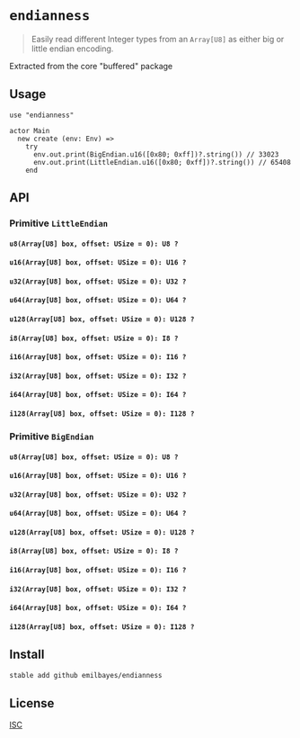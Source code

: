 # `endianness`

> Easily read different Integer types from an `Array[U8]` as either big or little endian encoding.

Extracted from the core "buffered" package

## Usage

```pony
use "endianness"

actor Main
  new create (env: Env) =>
    try
      env.out.print(BigEndian.u16([0x80; 0xff])?.string()) // 33023
      env.out.print(LittleEndian.u16([0x80; 0xff])?.string()) // 65408
    end
```

## API

### Primitive `LittleEndian`

#### `u8(Array[U8] box, offset: USize = 0): U8 ?`

#### `u16(Array[U8] box, offset: USize = 0): U16 ?`

#### `u32(Array[U8] box, offset: USize = 0): U32 ?`

#### `u64(Array[U8] box, offset: USize = 0): U64 ?`

#### `u128(Array[U8] box, offset: USize = 0): U128 ?`

#### `i8(Array[U8] box, offset: USize = 0): I8 ?`

#### `i16(Array[U8] box, offset: USize = 0): I16 ?`

#### `i32(Array[U8] box, offset: USize = 0): I32 ?`

#### `i64(Array[U8] box, offset: USize = 0): I64 ?`

#### `i128(Array[U8] box, offset: USize = 0): I128 ?`

### Primitive `BigEndian`

#### `u8(Array[U8] box, offset: USize = 0): U8 ?`

#### `u16(Array[U8] box, offset: USize = 0): U16 ?`

#### `u32(Array[U8] box, offset: USize = 0): U32 ?`

#### `u64(Array[U8] box, offset: USize = 0): U64 ?`

#### `u128(Array[U8] box, offset: USize = 0): U128 ?`

#### `i8(Array[U8] box, offset: USize = 0): I8 ?`

#### `i16(Array[U8] box, offset: USize = 0): I16 ?`

#### `i32(Array[U8] box, offset: USize = 0): I32 ?`

#### `i64(Array[U8] box, offset: USize = 0): I64 ?`

#### `i128(Array[U8] box, offset: USize = 0): I128 ?`

## Install

```sh
stable add github emilbayes/endianness
```

## License

[ISC](LICENSE)
